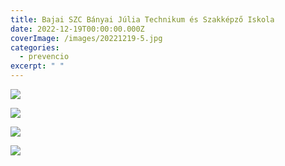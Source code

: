 ```yaml
---
title: Bajai SZC Bányai Júlia Technikum és Szakképző Iskola
date: 2022-12-19T00:00:00.000Z
coverImage: /images/20221219-5.jpg
categories:
  - prevencio
excerpt: " "
---
```

![](/images/20221219-6.jpg)

![](/images/20221219-7.jpg)

![](/images/20221219-8.jpg)

![](/images/20221219-9.jpg)
